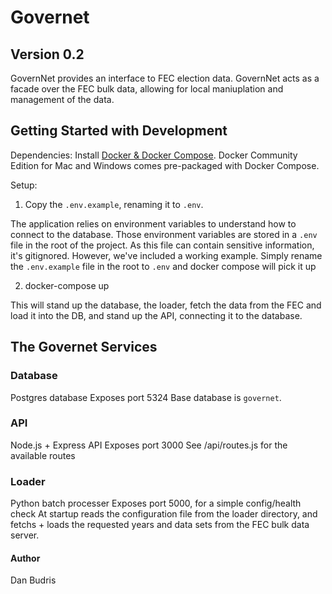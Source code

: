 # Governet
## Version 0.2
GovernNet provides an interface to FEC election data.
GovernNet acts as a facade over the FEC bulk data, allowing for local maniuplation and management of the data.

## Getting Started with Development
Dependencies: 
Install [Docker & Docker Compose](https://docs.docker.com/install/).  Docker Community Edition for Mac and Windows comes pre-packaged with Docker Compose. 

Setup:
1. Copy the `.env.example`, renaming it to `.env`.

The application relies on environment variables to understand how to connect to the database. Those environment variables are stored in a `.env` file in the root of the project.  As this file can contain sensitive information, it's gitignored.  However, we've included a working example.  Simply rename the `.env.example` file in the root to `.env` and docker compose will pick it up

2. docker-compose up

This will stand up the database, the loader, fetch the data from the FEC and load it into the DB, and stand up the API, connecting it to the database.  

## The Governet Services
### Database
Postgres database
Exposes port 5324
Base database is `governet`.

### API
Node.js + Express API
Exposes port 3000
See /api/routes.js for the available routes

### Loader
Python batch processer
Exposes port 5000, for a simple config/health check
At startup reads the configuration file from the loader directory, and fetchs + loads the requested years and data sets from the FEC bulk data server. 

#### Author
Dan Budris
